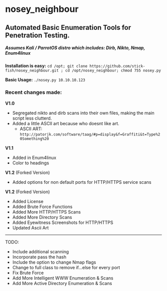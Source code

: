 # nosey_neighbour
<h2>Automated Basic Enumeration Tools for Penetration Testing.</h2>

<h5>Assumes Kali / ParrotOS distro which includes: Dirb, Nikto, Nmap, Enum4linux</h5>

**Installation is easy:**
`cd /opt; git clone https://github.com/stick-fish/nosey_neighbour.git ; cd /opt/nosey_neighbour; chmod 755 nosey.py`

**Basic Usage:**
`./nosey.py 10.10.10.123`

<h3>Recent changes made:</h3>

**V1.0**
- Segregated nikto and dirb scans into their own files, making the main script less clutterd.
- Added a little ASCII art because who doesnt like art.
  - ASCII ART: `http://patorjk.com/software/taag/#p=display&f=Graffiti&t=Type%20Something%20`

**V1.1**
- Added in Enum4linux
- Color to headings

 **V1.2** (Forked Version)
- Added options for non default ports for HTTP/HTTPS service scans

 **V1.2** (Forked Version)
- Added License
- Added Brute Force Functions
- Added More HTTP/HTTPS Scans
- Added More Directory Scans
- Added Eyewitness Screenshots for HTTP/HTTPS
- Updated Ascii Art

 
 **********************************************************************************************************
 
 TODO:
- Include additional scanning
- Incorporate pass the hash
- Include the option to change Nmap flags 
- Change to full class to remove if...else for every port
- Fix Brute Force
- Add More Intelligent WWW Enumeration & Scans
- Add More Active Directory Enumeration & Scans
